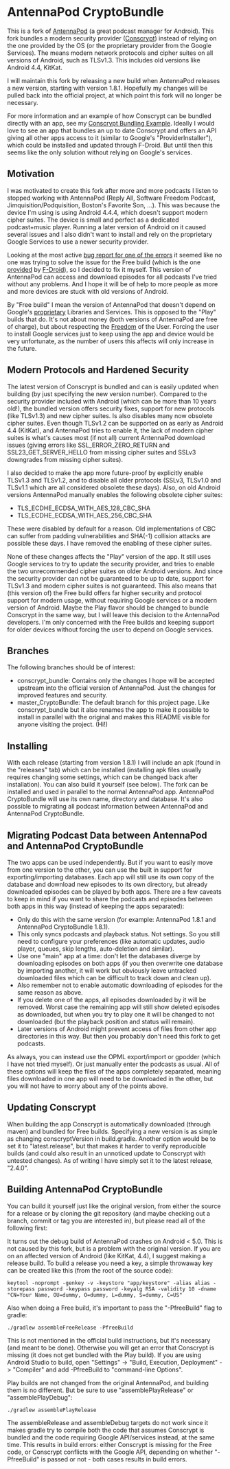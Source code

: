 # AntennaPod CryptoBundle

This is a fork of [AntennaPod](https://github.com/AntennaPod/AntennaPod) (a great podcast manager for Android). This fork bundles a modern security provider ([Conscrypt](https://github.com/google/conscrypt)) instead of relying on the one provided by the OS (or the proprietary provider from the Google Services). The means modern network protocols and cipher suites on all versions of Android, such as TLSv1.3. This includes old versions like Android 4.4, KitKat.

I will maintain this fork by releasing a new build when AntennaPod releases a new version, starting with version 1.8.1. Hopefully my changes will be pulled back into the official project, at which point this fork will no longer be necessary.

For more information and an example of how Conscrypt can be bundled directly with an app, see my [Conscrypt Bundling Example](https://github.com/Slinger/Conscrypt-Bundling-Example). Ideally I would love to see an app that bundles an up to date Conscrypt and offers an API giving all other apps access to it (similar to Google's "ProviderInstaller"), which could be installed and updated through F-Droid. But until then this seems like the only solution without relying on Google's services.

## Motivation
I was motivated to create this fork after more and more podcasts I listen to stopped working with AntennaPod (Reply All, Software Freedom Podcast, Jimquisition/Podquisition, Boston's Favorite Son, ...). This was because the device I'm using is using Android 4.4.4, which doesn't support modern cipher suites. The device is small and perfect as a dedicated podcast+music player. Running a later version of Android on it caused several issues and I also didn't want to install and rely on the proprietary Google Services to use a newer security provider.

Looking at the most active [bug report for one of the errors](https://github.com/AntennaPod/AntennaPod/issues/2814) it seemed like no one was trying to solve the issue for the Free build (which is the one [provided](https://f-droid.org/en/packages/de.danoeh.antennapod/) by [F-Droid](https://f-droid.org/)), so I decided to fix it myself. This version of AntennaPod can access and download episodes for all podcasts I've tried without any problems. And I hope it will be of help to more people as more and more devices are stuck with old versions of Android.

By "Free build" I mean the version of AntennaPod that doesn't depend on Google's [proprietary](https://www.gnu.org/proprietary/malware-google.html) Libraries and Services. This is opposed to the "Play" builds that do. It's not about money (both versions of AntennaPod are free of charge), but about respecting the [Freedom](https://www.gnu.org/philosophy/free-sw.html) of the User. Forcing the user to install Google services just to keep using the app and device would be very unfortunate, as the number of users this affects will only increase in the future.

## Modern Protocols and Hardened Security
The latest version of Conscrypt is bundled and can is easily updated when building (by just specifying the new version number). Compared to the security provider included with Android (which can be more than 10 years old!), the bundled version offers security fixes, support for new protocols (like TLSv1.3) and new cipher suites. Is also disables many now obsolete cipher suites. Even though TLSv1.2 can be supported on as early as Android 4.4 (KitKat), and AntennaPod tries to enable it, the lack of modern cipher suites is what's causes most (if not all) current AntennaPod download issues (giving errors like SSL_ERROR_ZERO_RETURN and SSL23_GET_SERVER_HELLO from missing cipher suites and SSLv3 downgrades from missing cipher suites).

I also decided to make the app more future-proof by explicitly enable TLSv1.3 and TLSv1.2, and to disable all older protocols (SSLv3, TLSv1.0 and TLSv1.1 which are all considered obsolete these days). Also, on old Android versions AntennaPod manually enables the following obsolete cipher suites:

- TLS_ECDHE_ECDSA_WITH_AES_128_CBC_SHA
- TLS_ECDHE_ECDSA_WITH_AES_256_CBC_SHA

These were disabled by default for a reason. Old implementations of CBC can suffer from padding vulnerabilities and SHA(-1) collision attacks are possible these days. I have removed the enabling of these cipher suites.

None of these changes affects the "Play" version of the app. It still uses Google services to try to update the security provider, and tries to enable the two unrecommended cipher suites on older Android versions. And since the security provider can not be guaranteed to be up to date, support for TLSv1.3 and modern cipher suites is not guaranteed. This also means that (this version of) the Free build offers far higher security and protocol support for modern usage, without requiring Google services or a modern version of Android. Maybe the Play flavor should be changed to bundle Conscrypt in the same way, but I will leave this decision to the AntennaPod developers. I'm only concerned with the Free builds and keeping support for older devices without forcing the user to depend on Google services.

## Branches
The following branches should be of interest:

- conscrypt_bundle: Contains only the changes I hope will be accepted upstream into the official version of AntennaPod. Just the changes for improved features and security.
- master_CryptoBundle: The default branch for this project page. Like conscrypt_bundle but it also renames the app to make it possible to install in parallel with the original and makes this README visible for anyone visiting the project. (Hi!)

## Installing
With each release (starting from version 1.8.1) I will include an apk (found in the "releases" tab) which can be installed (installing apk files usually requires changing some settings, which can be changed back after installation). You can also build it yourself (see below). The fork can be installed and used in parallel to the normal AntennaPod app. AntennaPod CryptoBundle will use its own name, directory and database. It's also possible to migrating all podcast information between AntennaPod and AntennaPod CryptoBundle.

## Migrating Podcast Data between AntennaPod and AntennaPod CryptoBundle
The two apps can be used independently. But if you want to easily move from one version to the other, you can use the built in support for exporting/importing databases. Each app will still use its own copy of the database and download new episodes to its own directory, but already downloaded episodes can be played by both apps. There are a few caveats to keep in mind if you want to share the podcasts and episodes between both apps in this way (instead of keeping the apps separated):

- Only do this with the same version (for example: AntennaPod 1.8.1 and AntennaPod CryptoBundle 1.8.1).
- This only syncs podcasts and playback status. Not settings. So you still need to configure your preferences (like automatic updates, audio player, queues, skip lengths, auto-deletion and similar).
- Use one "main" app at a time: don't let the databases diverge by downloading episodes on both apps (if you then overwrite one database by importing another, it will work but obviously leave untracked downloaded files which can be difficult to track down and clean up).
- Also remember not to enable automatic downloading of episodes for the same reason as above.
- If you delete one of the apps, all episodes downloaded by it will be removed. Worst case the remaining app will still show deleted episodes as downloaded, but when you try to play one it will be changed to not downloaded (but the playback position and status will remain).
- Later versions of Android might prevent access of files from other app directories in this way. But then you probably don't need this fork to get podcasts.

As always, you can instead use the OPML export/import or gpodder (which I have not tried myself). Or just manually enter the podcasts as usual. All of these options will keep the files of the apps completely separated, meaning files downloaded in one app will need to be downloaded in the other, but you will not have to worry about any of the points above.

## Updating Conscrypt
When building the app Conscrypt is automatically downloaded (through maven) and bundled for Free builds. Specifying a new version is as simple as changing conscryptVersion in build.gradle. Another option would be to set it to "latest.release", but that makes it harder to verify reproducible builds (and could also result in an unnoticed update to Conscrypt with untested changes). As of writing I have simply set it to the latest release, "2.4.0".

## Building AntennaPod CryptoBundle
You can build it yourself just like the original version, from either the source for a release or by cloning the git repository (and maybe checking out a branch, commit or tag you are interested in), but please read all of the following first:

It turns out the debug build of AntennaPod crashes on Android < 5.0. This is not caused by this fork, but is a problem with the original version. If you are on an affected version of Android (like KitKat, 4.4), I suggest making a release build. To build a release you need a key, a simple throwaway key can be created like this (from the root of the source code):

```
keytool -noprompt -genkey -v -keystore "app/keystore" -alias alias -storepass password -keypass password -keyalg RSA -validity 10 -dname "CN=Your Name, OU=dummy, O=dummy, L=dummy, S=dummy, C=US"
```

Also when doing a Free build, it's important to pass the "-PfreeBuild" flag to gradle:
```
./gradlew assembleFreeRelease -PfreeBuild
```
This is not mentioned in the official build instructions, but it's necessary (and meant to be done). Otherwise you will get an error that Conscrypt is missing (it does not get bundled with the Play build). If you are using Android Studio to build, open "Settings" -> "Build, Execution, Deployment" -> "Compiler" and add -PfreeBuild to "command-line Options".

Play builds are not changed from the original AntennaPod, and building them is no different. But be sure to use "assemblePlayRelease" or "assemblePlayDebug":
```
./gradlew assemblePlayRelease
```
The assembleRelease and assembleDebug targets do not work since it makes gradle try to compile both the code that assumes Conscrypt is bundled and the code requiring Google API/services instead, at the same time. This results in build errors: either Conscrypt is missing for the Free code, or Conscrypt conflicts with the Google API, depending on whether "-PfreeBuild" is passed or not - both cases results in build errors.
